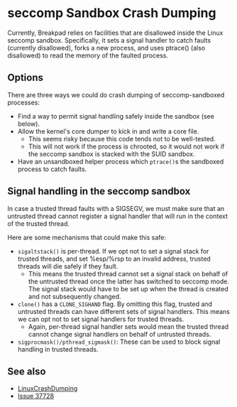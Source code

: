 # seccomp Sandbox Crash Dumping

Currently, Breakpad relies on facilities that are disallowed inside the Linux
seccomp sandbox.  Specifically, it sets a signal handler to catch faults
(currently disallowed), forks a new process, and uses ptrace() (also disallowed)
to read the memory of the faulted process.

## Options

There are three ways we could do crash dumping of seccomp-sandboxed processes:

*   Find a way to permit signal handling safely inside the sandbox (see below).
*   Allow the kernel's core dumper to kick in and write a core file.
    *   This seems risky because this code tends not to be well-tested.
    *   This will not work if the process is chrooted, so it would not work if
        the seccomp sandbox is stacked with the SUID sandbox.
*   Have an unsandboxed helper process which `ptrace()`s the sandboxed process
    to catch faults.

## Signal handling in the seccomp sandbox

In case a trusted thread faults with a SIGSEGV, we must make sure that an
untrusted thread cannot register a signal handler that will run in the context
of the trusted thread.

Here are some mechanisms that could make this safe:

*   `sigaltstack()` is per-thread. If we opt not to set a signal stack for
    trusted threads, and set %esp/%rsp to an invalid address, trusted threads
    will die safely if they fault.
    *   This means the trusted thread cannot set a signal stack on behalf of the
        untrusted thread once the latter has switched to seccomp mode. The
        signal stack would have to be set up when the thread is created and not
        subsequently changed.
*   `clone()` has a `CLONE_SIGHAND` flag. By omitting this flag, trusted and
    untrusted threads can have different sets of signal handlers. This means we
    can opt not to set signal handlers for trusted threads.
    *   Again, per-thread signal handler sets would mean the trusted thread
        cannot change signal handlers on behalf of untrusted threads.
*   `sigprocmask()/pthread_sigmask()`: These can be used to block signal
    handling in trusted threads.

## See also

*   [LinuxCrashDumping](linux_crash_dumping.md)
*   [Issue 37728](https://crbug.com/37728)
